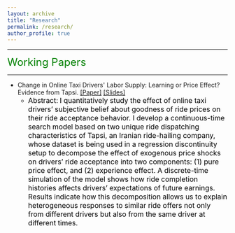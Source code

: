 ```yaml
---
layout: archive
title: "Research"
permalink: /research/
author_profile: true
---
```


---

<font size="5" color="green">Working Papers</font> 

---

- Change in Online Taxi Drivers' Labor Supply: Learning or Price Effect? Evidence from Tapsi. [[Paper]](https://www.dropbox.com/s/cd4l2kry97ya6f9/tapsi_draft_application2022.pdf?dl=0) [[Slides]](https://www.dropbox.com/s/b6e1i72cvhx8oi1/peyman_tapsi_slides_sep2022.pdf?dl=0)
  - <font size="3" color="black">Abstract:</font> <font size="3" color="black">I quantitatively study the effect of online taxi drivers’ subjective belief about goodness of ride prices on their ride acceptance behavior. I develop a continuous-time search model based on two unique ride dispatching characteristics of Tapsi, an Iranian ride-hailing company, whose dataset is being used in a regression discontinuity setup to decompose the effect of exogenous price shocks on drivers’ ride acceptance into two components: (1) pure price effect, and (2) experience effect. A discrete-time simulation of the model shows how ride completion histories affects drivers’ expectations of future earnings. Results indicate how this decomposition allows us to explain heterogeneous responses to similar ride offers not only from different drivers but also from the same driver at different times.</font>
